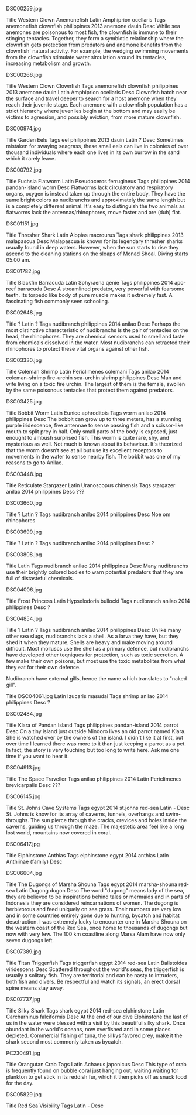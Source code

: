DSC00259.jpg

Title	Western Clown Anemonefish
Latin	Amphiprion ocellaris
Tags	anemonefish clownfish philippines 2013 anemone dauin
Desc	While sea anemones are poisonous to most fish, the clownfish is immune to their stinging tentacles. Together, they form a symbiotic relationship where the clownfish gets protection from predators and anemone benefits from the clownfish' natural activity. For example, the wedging swimming movements from the clownfish stimulate water sirculation around its tentacles, increasing metabolism and growth.


DSC00266.jpg

Title	Western Clown Clownfish
Tags	anemonefish clownfish philippines 2013 anemone dauin
Latin	Amphiprion ocellaris
Desc	Clownfish hatch near the surface and travel deeper to search for a host anemone when they reach their juvenile stage. Each anemone with a clownfish population has a strict hierarchy where juveniles begin at the bottom and may easily be victims to agression, and possibly eviction, from more mature clownfish.


DSC00974.jpg

Title	Garden Eels
Tags	eel philippines 2013 dauin
Latin	?
Desc	Sometimes mistaken for swaying seagrass, these small eels can live in colonies of over thousand individuals where each one lives in its own burrow in the sand which it rarely leave.


DSC00792.jpg

Title	Fuchsia Flatworm
Latin	Pseudoceros ferrugineus
Tags	philippines 2014 pandan-island worm
Desc	Flatworms lack circulatory and respiratory organs, oxygen is instead taken up through the entire body. They have the same bright colors as nudibranchs and approximately the same length but is a completely different animal. It's easy to distinguish the two animals as flatworms lack the antennas/rhinophores, move faster and are (duh) flat.


DSC01151.jpg

Title	Thresher Shark
Latin	Alopias macrourus
Tags	shark philippines 2013 malapascua
Desc	Malapascua is known for its legendary thresher sharks usually found in deep waters. However, when the sun starts to rise they ascend to the cleaning stations on the sloaps of Monad Shoal. Diving starts 05.00 am.


DSC01782.jpg

Title	Blackfin Barracuda
Latin	Sphyraena qenie
Tags	philippines 2014 apo-reef barracuda
Desc	A streamlined predator, very powerful with fearsome teeth. Its torpedo like body of pure muscle makes it extremely fast. A fascinating fish commonly seen schooling.


DSC02648.jpg

Title	?
Latin	?
Tags	nudibranch philippines 2014 anilao
Desc	Perhaps the most distinctive characteristic of nudibranchs is the pair of tentacles on the head, the rhinophores. They are chemical sensors used to smell and taste from chemicals dissolved in the water. Most nudibranchs can retracted their rhinophores to protect these vital organs against other fish.


DSC03330.jpg

Title	Coleman Shrimp
Latin	Periclimenes colemani
Tags	anilao 2014 coleman-shrimp fire-urchin sea-urchin shrimp philippines
Desc	Man and wife living on a toxic fire urchin. The largest of them is the female, swollen by the same poisonous tentacles that protect them against predators.


DSC03425.jpg

Title	Bobbit Worm
Latin	Eunice aphroditois
Tags	worm anilao 2014 philippines
Desc	The bobbit can grow up to three meters, has a stunning purple iridescence, five antennae to sense passing fish and a scissor-like mouth to split prey in half. Only small parts of the body is exposed, just enought to ambush surprised fish. This worm is quite rare, shy, and mysterious as well. Not much is known about its behaviour. It's theorized that the worm doesn’t see at all but use its excellent receptors to movements in the water to sense nearby fish. The bobbit was one of my reasons to go to Anilao.


DSC03448.jpg

Title	Reticulate Stargazer
Latin	Uranoscopus chinensis
Tags	stargazer anilao 2014 philippines
Desc	???

DSC03660.jpg

Title	?
Latin	?
Tags	nudibranch anilao 2014 philippines
Desc	Noe om rhinophores


DSC03699.jpg

Title	?
Latin	?
Tags	nudibranch anilao 2014 philippines
Desc	?


DSC03808.jpg

Title
Latin
Tags	nudibranch anilao 2014 philippines
Desc	Many nudibranchs use their brightly colored bodies to warn potential predators that they are full of distasteful chemicals.


DSC04006.jpg

Title	Frost Princess
Latin	Hypselodoris bullocki
Tags	nudibranch anilao 2014 philippines
Desc	?


DSC04854.jpg

Title	?
Latin	?
Tags	nudibranch anilao 2014 philippines
Desc	Unlike many other sea slugs, nudibranchs lack a shell. As a larva they have, but they shed it when they mature. Shells are heavy and make moving around difficult. Most molluscs use the shell as a primary defence, but nudibranchs have developed other teqniques for protection, such as toxic secretion. A few make their own poisons, but most use the toxic metabolites from what they eat for their own defence.




Nudibranch have external gills, hence the name which translates to "naked gill".


Title	DSC04061.jpg
Latin	Izucaris masudai
Tags	shrimp anilao 2014 philippines
Desc	?


DSC02484.jpg

Title	Klara of Pandan Island
Tags	philippines pandan-island 2014 parrot
Desc	On a tiny island just outside Mindoro lives an old parrot named Klara. She is watched over by the owners of the island. I didn't like it at first, but over time I learned there was more to it than just keeping a parrot as a pet. In fact, the story is very touching but too long to write here. Ask me one time if you want to hear it.


DSC04913.jpg

Title	The Space Traveller
Tags	anilao philippines 2014
Latin	Periclimenes brevicarpalis
Desc	???


DSC06145.jpg

Title	St. Johns Cave Systems
Tags	egypt 2014 st.johns red-sea
Latin	-
Desc	St. Johns is know for its array of caverns, tunnels, overhangs and swim-throughs. The sun pierce through the cracks, crevices and holes inside the caverns, guiding us through the maze. The majestetic area feel like a long lost world, mountains now covered in coral.


DSC06417.jpg

Title	Elphinstone Anthias
Tags	elphinstone egypt 2014 anthias
Latin	Anthiinae (family)
Desc

DSC06604.jpg

Title	The Dugongs of Marsha Shouna
Tags	egypt 2014 marsha-shouna red-sea
Latin	Dugong dugon
Desc	The word "dugong" means lady of the sea, they are believed to be inspirations behind tales or mermaids and in parts of Indonesia they are considered reincarnations of women. The dugong is herbivorous and feed uniquely on sea grass. Their numbers are very low and in some countries entirely gone due to hunting,  bycatch and habitat desctruction. I was extremely lucky to encounter one in Marsha Shouna on the western coast of the Red Sea, once home to thousands of dugongs but now with very few. The 100 km coastline along Marsa Alam have now only seven dugongs left.


DSC07389.jpg

Title	Titan Triggerfish
Tags	triggerfish egypt 2014 red-sea
Latin	Balistoides viridescens
Desc	Scattered throughout the world's seas, the triggerfish is usually a solitary fish. They are territorial and can be nasty to intruders, both fish and divers. Be respectful and watch its signals, an erect dorsal spine means stay away.


DSC07737.jpg

Title	Silky Shark
Tags	shark egypt 2014 red-sea elphinstone
Latin	Carcharhinus falciformis
Desc	At the end of our dive Elphinstone the last of us in the water were blessed with a visit by this beautiful silky shark. Once abundant in the world's oceans, now overfished and in some places depleted. Commercial fishing of tuna, the silkys favored prey, make it the shark second most commonly taken as bycatch.


PC230491.jpg

Title	Orangutan Crab
Tags
Latin	Achaeus japonicus
Desc	This type of crab is frequently found on bubble coral just hanging out, waiting waiting for plankton to get stick in its reddish fur, which it then picks off as snack food for the day.


DSC05829.jpg

Title	Red Sea Visibility
Tags
Latin	-
Desc
